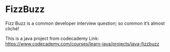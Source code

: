 # FizzBuzz
Fizz Buzz is a common developer interview question; so common it’s almost cliché!


This is a java project from codecademy
Link: https://www.codecademy.com/courses/learn-java/projects/java-fizzbuzz
